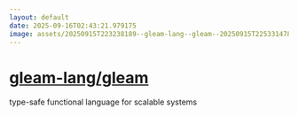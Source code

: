 ```yaml
---
layout: default
date: 2025-09-16T02:43:21.979175
image: assets/20250915T223238189--gleam-lang--gleam--20250915T225331478--cropped.png
---
```


# [gleam-lang/gleam](https://github.com/gleam-lang/gleam)

type-safe functional language for scalable systems
